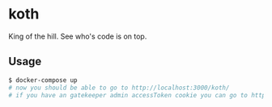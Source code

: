 # koth
King of the hill. See who's code is on top.

## Usage
```bash
$ docker-compose up
# now you should be able to go to http://localhost:3000/koth/
# if you have an gatekeeper admin accessToken cookie you can go to http://localhost:3000/koth/admin/queues
```